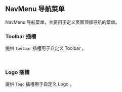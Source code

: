 <div class="demo-header">
<p class="overviewicon">
  <span class="wapi-form-menubar"/>
</p>

## NavMenu 导航菜单

<nova-uxlink widget-name="NavMenu"></nova-uxlink>

NavMenu 导航菜单，主要用于定义页面顶部导航的菜单。
</div>

### Toolbar 插槽

提供 `toolbar` 插槽用于自定义 Toolbar 。

<nova-demo-view link="nav-menu/slot-toolbar"></nova-demo-view>

<br>

### Logo 插槽

提供 `logo` 插槽用于自定义 Logo 。

<nova-demo-view link="nav-menu/slot-logo"></nova-demo-view>

<br>

